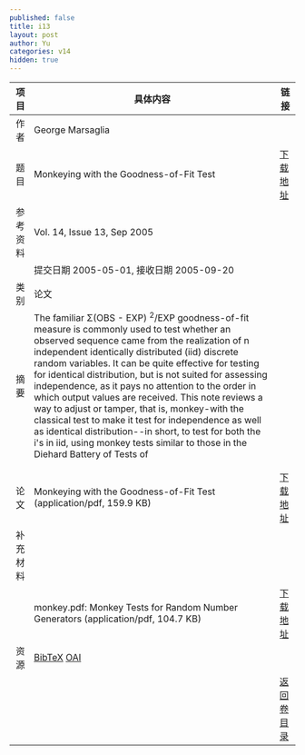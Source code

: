 ```yaml
---
published: false
title: i13
layout: post
author: Yu
categories: v14
hidden: true
---
```


| 项目 | 具体内容 | 链接 |
|---:|---|---|
| 作者 | George Marsaglia| |
| 题目 |Monkeying with the Goodness-of-Fit Test | [下载地址](http://www.jstatsoft.org/v14/i13/paper) |
| 参考资料 |Vol. 14, Issue 13, Sep 2005 | |
| | 提交日期 2005-05-01, 接收日期 2005-09-20| | 
| 类别 | 论文| |
| 摘要 | The familiar &Sigma;(OBS - EXP) <sup>2</sup>/EXP goodness-of-fit measure is commonly used to test whether an observed sequence came from the realization of n independent identically distributed (iid) discrete random variables. It can be quite effective for testing for identical distribution, but is not suited for assessing independence, as it pays no attention to the order in which output values are received. This note reviews a way to adjust or tamper, that is, monkey-with the classical test to make it test for independence as well as identical distribution--in short, to test for both the i's in iid, using monkey tests similar to those in the Diehard Battery of Tests of 
| |
 | |
| 论文 | Monkeying with the Goodness-of-Fit Test  (application/pdf, 159.9 KB)| [下载地址](http://www.jstatsoft.org/v14/i13/paper) |
| 补充材料 | | |
| |monkey.pdf: Monkey Tests for Random Number Generators  (application/pdf, 104.7 KB)|  [下载地址](http://www.jstatsoft.org/v14/i13/supp/1) |
| 资源 | [BibTeX](http://www.jstatsoft.org/v14/i13/bibtex) [OAI](http://www.jstatsoft.org/oai?verb=GetRecord&identifier=oai.jstatsoft/v14/i13&prefix=oai_dc)| |
| |  | [返回卷目录]({{site.baseurl}}/volume/v14.html) |